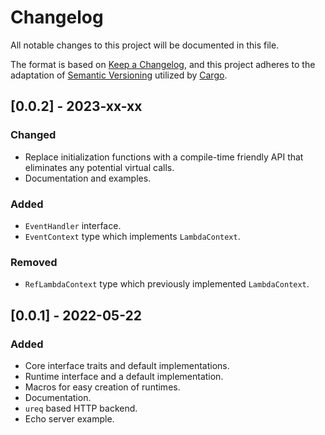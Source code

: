 # Changelog

All notable changes to this project will be documented in this file.

The format is based on [Keep a Changelog](https://keepachangelog.com/en/1.0.0/),
and this project adheres to the adaptation of [Semantic Versioning](https://semver.org/spec/v2.0.0.html) utilized by [Cargo](https://doc.rust-lang.org/cargo/reference/semver.html).

## [0.0.2] - 2023-xx-xx

### Changed

- Replace initialization functions with a compile-time friendly API that eliminates any potential virtual calls.
- Documentation and examples.

### Added

- `EventHandler` interface.
- `EventContext` type which implements `LambdaContext`.

### Removed

- `RefLambdaContext` type which previously implemented `LambdaContext`.

## [0.0.1] - 2022-05-22

### Added

- Core interface traits and default implementations.
- Runtime interface and a default implementation.
- Macros for easy creation of runtimes.
- Documentation.
- `ureq` based HTTP backend.
- Echo server example.
